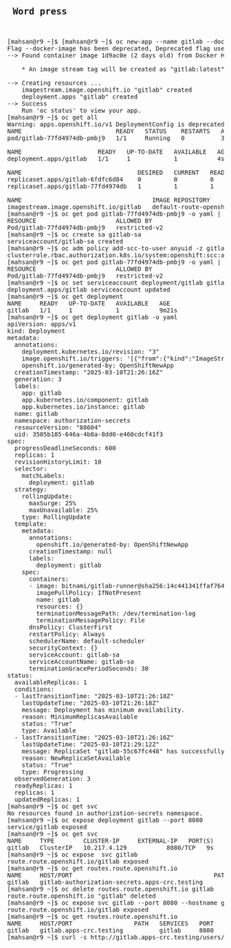 <pre>
<h2> Word press </h2>

[mahsan@r9 ~]$ [mahsan@r9 ~]$ oc new-app --name gitlab --docker-image bitnami/gitlab-runner
Flag --docker-image has been deprecated, Deprecated flag use --image
--> Found container image 1d9ac0e (2 days old) from Docker Hub for "bitnami/gitlab-runner"

    * An image stream tag will be created as "gitlab:latest" that will track this image

--> Creating resources ...
    imagestream.image.openshift.io "gitlab" created
    deployment.apps "gitlab" created
--> Success
    Run 'oc status' to view your app.
[mahsan@r9 ~]$ oc get all
Warning: apps.openshift.io/v1 DeploymentConfig is deprecated in v4.14+, unavailable in v4.10000+
NAME                          READY   STATUS    RESTARTS   AGE
pod/gitlab-77fd4974db-pmbj9   1/1     Running   0          3s

NAME                     READY   UP-TO-DATE   AVAILABLE   AGE
deployment.apps/gitlab   1/1     1            1           4s

NAME                                DESIRED   CURRENT   READY   AGE
replicaset.apps/gitlab-6fdfc6d84    0         0         0       4s
replicaset.apps/gitlab-77fd4974db   1         1         1       3s

NAME                                    IMAGE REPOSITORY                                                                       TAGS     UPDATED
imagestream.image.openshift.io/gitlab   default-route-openshift-image-registry.apps-crc.testing/authorization-secrets/gitlab   latest   3 seconds ago
[mahsan@r9 ~]$ oc get pod gitlab-77fd4974db-pmbj9 -o yaml | oc adm policy scc-subject-review -f -
RESOURCE                      ALLOWED BY
Pod/gitlab-77fd4974db-pmbj9   restricted-v2
[mahsan@r9 ~]$ oc create sa gitlab-sa
serviceaccount/gitlab-sa created
[mahsan@r9 ~]$ oc adm policy add-scc-to-user anyuid -z gitlab-sa
clusterrole.rbac.authorization.k8s.io/system:openshift:scc:anyuid added: "gitlab-sa"
[mahsan@r9 ~]$ oc get pod gitlab-77fd4974db-pmbj9 -o yaml | oc adm policy scc-subject-review -f -
RESOURCE                      ALLOWED BY
Pod/gitlab-77fd4974db-pmbj9   restricted-v2
[mahsan@r9 ~]$ oc set serviceaccount deployment/gitlab gitlab-sa
deployment.apps/gitlab serviceaccount updated
[mahsan@r9 ~]$ oc get deployment
NAME     READY   UP-TO-DATE   AVAILABLE   AGE
gitlab   1/1     1            1           9m21s
[mahsan@r9 ~]$ oc get deployment gitlab -o yaml
apiVersion: apps/v1
kind: Deployment
metadata:
  annotations:
    deployment.kubernetes.io/revision: "3"
    image.openshift.io/triggers: '[{"from":{"kind":"ImageStreamTag","name":"gitlab:latest"},"fieldPath":"spec.template.spec.containers[?(@.name==\"gitlab\")].image"}]'
    openshift.io/generated-by: OpenShiftNewApp
  creationTimestamp: "2025-03-10T21:26:16Z"
  generation: 3
  labels:
    app: gitlab
    app.kubernetes.io/component: gitlab
    app.kubernetes.io/instance: gitlab
  name: gitlab
  namespace: authorization-secrets
  resourceVersion: "88604"
  uid: 3505b185-646a-4b8a-8dd0-e460cdcf41f3
spec:
  progressDeadlineSeconds: 600
  replicas: 1
  revisionHistoryLimit: 10
  selector:
    matchLabels:
      deployment: gitlab
  strategy:
    rollingUpdate:
      maxSurge: 25%
      maxUnavailable: 25%
    type: RollingUpdate
  template:
    metadata:
      annotations:
        openshift.io/generated-by: OpenShiftNewApp
      creationTimestamp: null
      labels:
        deployment: gitlab
    spec:
      containers:
      - image: bitnami/gitlab-runner@sha256:14c441341ffaf7641aeeb2cf858256a2d291ef39321b62bf54be2b9c4a96a416
        imagePullPolicy: IfNotPresent
        name: gitlab
        resources: {}
        terminationMessagePath: /dev/termination-log
        terminationMessagePolicy: File
      dnsPolicy: ClusterFirst
      restartPolicy: Always
      schedulerName: default-scheduler
      securityContext: {}
      serviceAccount: gitlab-sa
      serviceAccountName: gitlab-sa
      terminationGracePeriodSeconds: 30
status:
  availableReplicas: 1
  conditions:
  - lastTransitionTime: "2025-03-10T21:26:18Z"
    lastUpdateTime: "2025-03-10T21:26:18Z"
    message: Deployment has minimum availability.
    reason: MinimumReplicasAvailable
    status: "True"
    type: Available
  - lastTransitionTime: "2025-03-10T21:26:16Z"
    lastUpdateTime: "2025-03-10T21:29:12Z"
    message: ReplicaSet "gitlab-55c67fc448" has successfully progressed.
    reason: NewReplicaSetAvailable
    status: "True"
    type: Progressing
  observedGeneration: 3
  readyReplicas: 1
  replicas: 1
  updatedReplicas: 1
[mahsan@r9 ~]$ oc get svc
No resources found in authorization-secrets namespace.
[mahsan@r9 ~]$ oc expose deployment gitlab --port 8080
service/gitlab exposed
[mahsan@r9 ~]$ oc get svc
NAME     TYPE        CLUSTER-IP     EXTERNAL-IP   PORT(S)    AGE
gitlab   ClusterIP   10.217.4.129   <none>        8080/TCP   9s
[mahsan@r9 ~]$ oc expose  svc gitlab
route.route.openshift.io/gitlab exposed
[mahsan@r9 ~]$ oc get routes.route.openshift.io
NAME     HOST/PORT                                       PATH   SERVICES   PORT   TERMINATION   WILDCARD
gitlab   gitlab-authorization-secrets.apps-crc.testing          gitlab     8080                 None
[mahsan@r9 ~]$ oc delete routes.route.openshift.io gitlab
route.route.openshift.io "gitlab" deleted
[mahsan@r9 ~]$ oc expose svc gitlab --port 8080 --hostname gitlab.apps-crc.testing
route.route.openshift.io/gitlab exposed
[mahsan@r9 ~]$ oc get routes.route.openshift.io
NAME     HOST/PORT                 PATH   SERVICES   PORT   TERMINATION   WILDCARD
gitlab   gitlab.apps-crc.testing          gitlab     8080                 None
[mahsan@r9 ~]$ curl -s http://gitlab.apps-crc.testing/users/sign_in | grep '<title>'
[mahsan@r9 ~]$ curl -s http://gitlab.apps-crc.testing/users/sign_in

 <b>MYSQL 2 </b>


[mahsan@r9 ~]$ oc new-project auth-review
Now using project "auth-review" on server "https://api.crc.testing:6443".

You can add applications to this project with the 'new-app' command. For example, try:

    oc new-app rails-postgresql-example

to build a new example application in Ruby. Or use kubectl to deploy a simple Kubernetes application:

    kubectl create deployment hello-node --image=registry.k8s.io/e2e-test-images/agnhost:2.43 -- /agnhost serve-hostname

[mahsan@r9 ex280]$ oc create secret generic review-secret --from-literal=user=wpuser --from-literal=password=redha123 --from-literal=database=wordpress
secret/review-secret created
[mahsan@r9 ex280]$ oc get secrets
NAME                       TYPE                      DATA   AGE
builder-dockercfg-sc657    kubernetes.io/dockercfg   1      7m54s
default-dockercfg-jkvtm    kubernetes.io/dockercfg   1      7m54s
deployer-dockercfg-lrzbc   kubernetes.io/dockercfg   1      7m54s
review-secret              Opaque                    3      5s
[mahsan@r9 ex280]$

[mahsan@r9 ex280]$ oc new-app mysql --docker-image registry.access.redhat.com/rhscl/mysql-57-rhel7:5.7-47
Flag --docker-image has been deprecated, Deprecated flag use --image
--> Found container image 77d20f2 (5 years old) from registry.access.redhat.com for "registry.access.redhat.com/rhscl/mysql-57-rhel7:5.7-47"

    MySQL 5.7
    ---------
    MySQL is a multi-user, multi-threaded SQL database server. The container image provides a containerized packaging of the MySQL mysqld daemon and client application. The mysqld server daemon accepts connections from clients and provides access to content from MySQL databases on behalf of the clients.

    Tags: database, mysql, mysql57, rh-mysql57

    * An image stream tag will be created as "mysql-57-rhel7:5.7-47" that will track this image

--> Found image 9314411 (3 months old) in image stream "openshift/mysql" under tag "8.0-el8" for "mysql"

    MySQL 8.0
    ---------
    MySQL is a multi-user, multi-threaded SQL database server. The container image provides a containerized packaging of the MySQL mysqld daemon and client application. The mysqld server daemon accepts connections from clients and provides access to content from MySQL databases on behalf of the clients.

    Tags: database, mysql, mysql80, mysql-80


--> Creating resources ...
    imagestream.image.openshift.io "mysql-57-rhel7" created
    deployment.apps "mysql-57-rhel7" created
    deployment.apps "mysql" created
    service "mysql-57-rhel7" created
    service "mysql" created
--> Success
    Application is not exposed. You can expose services to the outside world by executing one or more of the commands below:
     'oc expose service/mysql-57-rhel7'
     'oc expose service/mysql'
    Run 'oc status' to view your app.
[mahsan@r9 ex280]$ oc get all
Warning: apps.openshift.io/v1 DeploymentConfig is deprecated in v4.14+, unavailable in v4.10000+
NAME                                 READY   STATUS              RESTARTS   AGE
pod/mysql-57-rhel7-f488c5f8d-dlt9f   0/1     ContainerCreating   0          6s
pod/mysql-74c9cbfc5c-w98nh           0/1     ContainerCreating   0          6s

NAME                     TYPE        CLUSTER-IP     EXTERNAL-IP   PORT(S)    AGE
service/mysql            ClusterIP   10.217.4.91    <none>        3306/TCP   7s
service/mysql-57-rhel7   ClusterIP   10.217.5.193   <none>        3306/TCP   7s

NAME                             READY   UP-TO-DATE   AVAILABLE   AGE
deployment.apps/mysql            0/1     1            0           7s
deployment.apps/mysql-57-rhel7   0/1     1            0           7s

NAME                                        DESIRED   CURRENT   READY   AGE
replicaset.apps/mysql-57-rhel7-7cd7f6d785   1         0         0       7s
replicaset.apps/mysql-57-rhel7-f488c5f8d    1         1         0       6s
replicaset.apps/mysql-698ffc9d7             1         0         0       7s
replicaset.apps/mysql-74c9cbfc5c            1         1         0       6s

NAME                                            IMAGE REPOSITORY                                                                     TAGS     UPDATED
imagestream.image.openshift.io/mysql-57-rhel7   default-route-openshift-image-registry.apps-crc.testing/auth-review/mysql-57-rhel7   5.7-47   6 seconds ago
[mahsan@r9 ex280]$

[mahsan@r9 ex280]$ oc logs pod/mysql-57-rhel7-f488c5f8d-dlt9fpod/mysql-57-rhel7-f488c5f8d-dlt9f
error: arguments in resource/name form may not have more than one slash
[mahsan@r9 ex280]$ oc logs pod/mysql-57-rhel7-f488c5f8d-dlt9f
Warning: Can't detect memory limit from cgroups
Warning: Can't detect number of CPU cores from cgroups
Warning: Can't detect memory limit from cgroups
Warning: Can't detect number of CPU cores from cgroups
=> sourcing 20-validate-variables.sh ...
You must either specify the following environment variables:
  MYSQL_USER (regex: '^[a-zA-Z0-9_]+$')
  MYSQL_PASSWORD (regex: '^[a-zA-Z0-9_~!@#$%^&*()-=<>,.?;:|]+$')
  MYSQL_DATABASE (regex: '^[a-zA-Z0-9_]+$')
Or the following environment variable:
  MYSQL_ROOT_PASSWORD (regex: '^[a-zA-Z0-9_~!@#$%^&*()-=<>,.?;:|]+$')
Or both.
Optional Settings:
  MYSQL_LOWER_CASE_TABLE_NAMES (default: 0)
  MYSQL_LOG_QUERIES_ENABLED (default: 0)
  MYSQL_MAX_CONNECTIONS (default: 151)
  MYSQL_FT_MIN_WORD_LEN (default: 4)
  MYSQL_FT_MAX_WORD_LEN (default: 20)
  MYSQL_AIO (default: 1)
  MYSQL_KEY_BUFFER_SIZE (default: 32M or 10% of available memory)
  MYSQL_MAX_ALLOWED_PACKET (default: 200M)
  MYSQL_TABLE_OPEN_CACHE (default: 400)
  MYSQL_SORT_BUFFER_SIZE (default: 256K)
  MYSQL_READ_BUFFER_SIZE (default: 8M or 5% of available memory)
  MYSQL_INNODB_BUFFER_POOL_SIZE (default: 32M or 50% of available memory)
  MYSQL_INNODB_LOG_FILE_SIZE (default: 8M or 15% of available memory)
  MYSQL_INNODB_LOG_BUFFER_SIZE (default: 8M or 15% of available memory)

For more information, see https://github.com/sclorg/mysql-container
[mahsan@r9 ex280]$ oc set env deployment mysql --from=secret/review-secret --prefix=MYSQL_
deployment.apps/mysql updated
[mahsan@r9 ex280]$ oc get pods -w
NAME                             READY   STATUS             RESTARTS        AGE
mysql-57-rhel7-f488c5f8d-dlt9f   0/1     Error              6 (2m59s ago)   7m11s
mysql-74c9cbfc5c-w98nh           0/1     CrashLoopBackOff   6 (28s ago)     7m11s
mysql-856fbc96bd-j4cgn           0/1     Pending            0               8s
mysql-57-rhel7-f488c5f8d-dlt9f   0/1     CrashLoopBackOff   6 (14s ago)     7m14s
mysql-856fbc96bd-j4cgn           0/1     Pending            0               22s
mysql-856fbc96bd-j4cgn           0/1     Pending            0               22s
mysql-856fbc96bd-j4cgn           0/1     ContainerCreating   0               22s
mysql-856fbc96bd-j4cgn           0/1     ContainerCreating   0               23s
mysql-856fbc96bd-j4cgn           1/1     Running             0               24s
mysql-74c9cbfc5c-w98nh           0/1     Terminating         6 (44s ago)     7m27s
mysql-74c9cbfc5c-w98nh           0/1     Terminating         6               7m27s
mysql-74c9cbfc5c-w98nh           0/1     Terminating         6               7m27s
mysql-74c9cbfc5c-w98nh           0/1     Terminating         6               7m28s
mysql-74c9cbfc5c-w98nh           0/1     Terminating         6               7m28s
[mahsan@r9 ex280]$ oc get pods
NAME                             READY   STATUS             RESTARTS      AGE
mysql-57-rhel7-f488c5f8d-dlt9f   0/1     CrashLoopBackOff   6 (76s ago)   8m16s
mysql-856fbc96bd-j4cgn           1/1     Running            0             73s
[mahsan@r9 ex280]$

<h1>MYSQL 2 </h1>


[mahsan@r9 ~]$ oc new-project auth-review
Now using project "auth-review" on server "https://api.crc.testing:6443".

You can add applications to this project with the 'new-app' command. For example, try:

    oc new-app rails-postgresql-example

to build a new example application in Ruby. Or use kubectl to deploy a simple Kubernetes application:

    kubectl create deployment hello-node --image=registry.k8s.io/e2e-test-images/agnhost:2.43 -- /agnhost serve-hostname

[mahsan@r9 ex280]$ oc create secret generic review-secret --from-literal=user=wpuser --from-literal=password=redha123 --from-literal=database=wordpress
secret/review-secret created
[mahsan@r9 ex280]$ oc get secrets
NAME                       TYPE                      DATA   AGE
builder-dockercfg-sc657    kubernetes.io/dockercfg   1      7m54s
default-dockercfg-jkvtm    kubernetes.io/dockercfg   1      7m54s
deployer-dockercfg-lrzbc   kubernetes.io/dockercfg   1      7m54s
review-secret              Opaque                    3      5s
[mahsan@r9 ex280]$

[mahsan@r9 ex280]$ oc new-app mysql --docker-image registry.access.redhat.com/rhscl/mysql-57-rhel7:5.7-47
Flag --docker-image has been deprecated, Deprecated flag use --image
--> Found container image 77d20f2 (5 years old) from registry.access.redhat.com for "registry.access.redhat.com/rhscl/mysql-57-rhel7:5.7-47"

    MySQL 5.7
    ---------
    MySQL is a multi-user, multi-threaded SQL database server. The container image provides a containerized packaging of the MySQL mysqld daemon and client application. The mysqld server daemon accepts connections from clients and provides access to content from MySQL databases on behalf of the clients.

    Tags: database, mysql, mysql57, rh-mysql57

    * An image stream tag will be created as "mysql-57-rhel7:5.7-47" that will track this image

--> Found image 9314411 (3 months old) in image stream "openshift/mysql" under tag "8.0-el8" for "mysql"

    MySQL 8.0
    ---------
    MySQL is a multi-user, multi-threaded SQL database server. The container image provides a containerized packaging of the MySQL mysqld daemon and client application. The mysqld server daemon accepts connections from clients and provides access to content from MySQL databases on behalf of the clients.

    Tags: database, mysql, mysql80, mysql-80


--> Creating resources ...
    imagestream.image.openshift.io "mysql-57-rhel7" created
    deployment.apps "mysql-57-rhel7" created
    deployment.apps "mysql" created
    service "mysql-57-rhel7" created
    service "mysql" created
--> Success
    Application is not exposed. You can expose services to the outside world by executing one or more of the commands below:
     'oc expose service/mysql-57-rhel7'
     'oc expose service/mysql'
    Run 'oc status' to view your app.
[mahsan@r9 ex280]$ oc get all
Warning: apps.openshift.io/v1 DeploymentConfig is deprecated in v4.14+, unavailable in v4.10000+
NAME                                 READY   STATUS              RESTARTS   AGE
pod/mysql-57-rhel7-f488c5f8d-dlt9f   0/1     ContainerCreating   0          6s
pod/mysql-74c9cbfc5c-w98nh           0/1     ContainerCreating   0          6s

NAME                     TYPE        CLUSTER-IP     EXTERNAL-IP   PORT(S)    AGE
service/mysql            ClusterIP   10.217.4.91    <none>        3306/TCP   7s
service/mysql-57-rhel7   ClusterIP   10.217.5.193   <none>        3306/TCP   7s

NAME                             READY   UP-TO-DATE   AVAILABLE   AGE
deployment.apps/mysql            0/1     1            0           7s
deployment.apps/mysql-57-rhel7   0/1     1            0           7s

NAME                                        DESIRED   CURRENT   READY   AGE
replicaset.apps/mysql-57-rhel7-7cd7f6d785   1         0         0       7s
replicaset.apps/mysql-57-rhel7-f488c5f8d    1         1         0       6s
replicaset.apps/mysql-698ffc9d7             1         0         0       7s
replicaset.apps/mysql-74c9cbfc5c            1         1         0       6s

NAME                                            IMAGE REPOSITORY                                                                     TAGS     UPDATED
imagestream.image.openshift.io/mysql-57-rhel7   default-route-openshift-image-registry.apps-crc.testing/auth-review/mysql-57-rhel7   5.7-47   6 seconds ago
[mahsan@r9 ex280]$

[mahsan@r9 ex280]$ oc logs pod/mysql-57-rhel7-f488c5f8d-dlt9fpod/mysql-57-rhel7-f488c5f8d-dlt9f
error: arguments in resource/name form may not have more than one slash
[mahsan@r9 ex280]$ oc logs pod/mysql-57-rhel7-f488c5f8d-dlt9f
Warning: Can't detect memory limit from cgroups
Warning: Can't detect number of CPU cores from cgroups
Warning: Can't detect memory limit from cgroups
Warning: Can't detect number of CPU cores from cgroups
=> sourcing 20-validate-variables.sh ...
You must either specify the following environment variables:
  MYSQL_USER (regex: '^[a-zA-Z0-9_]+$')
  MYSQL_PASSWORD (regex: '^[a-zA-Z0-9_~!@#$%^&*()-=<>,.?;:|]+$')
  MYSQL_DATABASE (regex: '^[a-zA-Z0-9_]+$')
Or the following environment variable:
  MYSQL_ROOT_PASSWORD (regex: '^[a-zA-Z0-9_~!@#$%^&*()-=<>,.?;:|]+$')
Or both.
Optional Settings:
  MYSQL_LOWER_CASE_TABLE_NAMES (default: 0)
  MYSQL_LOG_QUERIES_ENABLED (default: 0)
  MYSQL_MAX_CONNECTIONS (default: 151)
  MYSQL_FT_MIN_WORD_LEN (default: 4)
  MYSQL_FT_MAX_WORD_LEN (default: 20)
  MYSQL_AIO (default: 1)
  MYSQL_KEY_BUFFER_SIZE (default: 32M or 10% of available memory)
  MYSQL_MAX_ALLOWED_PACKET (default: 200M)
  MYSQL_TABLE_OPEN_CACHE (default: 400)
  MYSQL_SORT_BUFFER_SIZE (default: 256K)
  MYSQL_READ_BUFFER_SIZE (default: 8M or 5% of available memory)
  MYSQL_INNODB_BUFFER_POOL_SIZE (default: 32M or 50% of available memory)
  MYSQL_INNODB_LOG_FILE_SIZE (default: 8M or 15% of available memory)
  MYSQL_INNODB_LOG_BUFFER_SIZE (default: 8M or 15% of available memory)

For more information, see https://github.com/sclorg/mysql-container
[mahsan@r9 ex280]$ oc set env deployment mysql --from=secret/review-secret --prefix=MYSQL_
deployment.apps/mysql updated
[mahsan@r9 ex280]$ oc get pods -w
NAME                             READY   STATUS             RESTARTS        AGE
mysql-57-rhel7-f488c5f8d-dlt9f   0/1     Error              6 (2m59s ago)   7m11s
mysql-74c9cbfc5c-w98nh           0/1     CrashLoopBackOff   6 (28s ago)     7m11s
mysql-856fbc96bd-j4cgn           0/1     Pending            0               8s
mysql-57-rhel7-f488c5f8d-dlt9f   0/1     CrashLoopBackOff   6 (14s ago)     7m14s
mysql-856fbc96bd-j4cgn           0/1     Pending            0               22s
mysql-856fbc96bd-j4cgn           0/1     Pending            0               22s
mysql-856fbc96bd-j4cgn           0/1     ContainerCreating   0               22s
mysql-856fbc96bd-j4cgn           0/1     ContainerCreating   0               23s
mysql-856fbc96bd-j4cgn           1/1     Running             0               24s
mysql-74c9cbfc5c-w98nh           0/1     Terminating         6 (44s ago)     7m27s
mysql-74c9cbfc5c-w98nh           0/1     Terminating         6               7m27s
mysql-74c9cbfc5c-w98nh           0/1     Terminating         6               7m27s
mysql-74c9cbfc5c-w98nh           0/1     Terminating         6               7m28s
mysql-74c9cbfc5c-w98nh           0/1     Terminating         6               7m28s
[mahsan@r9 ex280]$ oc get pods
NAME                             READY   STATUS             RESTARTS      AGE
mysql-57-rhel7-f488c5f8d-dlt9f   0/1     CrashLoopBackOff   6 (76s ago)   8m16s
mysql-856fbc96bd-j4cgn           1/1     Running            0             73s
[mahsan@r9 ex280]$

<h1> Wordpress </h1>


[mahsan@r9 ex280]$ oc new-app --name wordpress --docker-image quay.io/redhattraining/wordpress:5.3.0 -e WORDPRESS_DB_HOST=mysql -e WORDPRESS_DB_NAME=wordpress
Flag --docker-image has been deprecated, Deprecated flag use --image
--> Found container image ee025cb (5 years old) from quay.io for "quay.io/redhattraining/wordpress:5.3.0"

    * An image stream tag will be created as "wordpress:5.3.0" that will track this image

--> Creating resources ...
    imagestream.image.openshift.io "wordpress" created
    deployment.apps "wordpress" created
    service "wordpress" created
--> Success
    Application is not exposed. You can expose services to the outside world by executing one or more of the commands below:
     'oc expose service/wordpress'
    Run 'oc status' to view your app.
[mahsan@r9 ex280]$ oc get all
Warning: apps.openshift.io/v1 DeploymentConfig is deprecated in v4.14+, unavailable in v4.10000+
NAME                                 READY   STATUS             RESTARTS        AGE
pod/mysql-57-rhel7-f488c5f8d-dlt9f   0/1     CrashLoopBackOff   9 (4m18s ago)   26m
pod/mysql-856fbc96bd-j4cgn           1/1     Running            0               19m
pod/wordpress-668b695874-5ws6x       1/1     Running            0               6s

NAME                     TYPE        CLUSTER-IP     EXTERNAL-IP   PORT(S)    AGE
service/mysql            ClusterIP   10.217.4.91    <none>        3306/TCP   26m
service/mysql-57-rhel7   ClusterIP   10.217.5.193   <none>        3306/TCP   26m
service/wordpress        ClusterIP   10.217.5.112   <none>        80/TCP     7s

NAME                             READY   UP-TO-DATE   AVAILABLE   AGE
deployment.apps/mysql            1/1     1            1           26m
deployment.apps/mysql-57-rhel7   0/1     1            0           26m
deployment.apps/wordpress        1/1     1            1           7s

NAME                                        DESIRED   CURRENT   READY   AGE
replicaset.apps/mysql-57-rhel7-7cd7f6d785   0         0         0       26m
replicaset.apps/mysql-57-rhel7-f488c5f8d    1         1         0       26m
replicaset.apps/mysql-698ffc9d7             0         0         0       26m
replicaset.apps/mysql-74c9cbfc5c            0         0         0       26m
replicaset.apps/mysql-856fbc96bd            1         1         1       19m
replicaset.apps/wordpress-668b695874        1         1         1       6s
replicaset.apps/wordpress-84f8d9f8          0         0         0       7s

NAME                                            IMAGE REPOSITORY                                                                     TAGS     UPDATED
imagestream.image.openshift.io/mysql-57-rhel7   default-route-openshift-image-registry.apps-crc.testing/auth-review/mysql-57-rhel7   5.7-47   26 minutes ago
imagestream.image.openshift.io/wordpress        default-route-openshift-image-registry.apps-crc.testing/auth-review/wordpress        5.3.0    6 seconds ago
[mahsan@r9 ex280]$

[mahsan@r9 ex280]$ oc set env --from=secret/review-secret --prefix=WORDPRESS_DB deployment wordpress
deployment.apps/wordpress updated
[mahsan@r9 ex280]$

[mahsan@r9 ex280]$ oc create sa wordpress-sa
serviceaccount/wordpress-sa created
[mahsan@r9 ex280]$ oc adm policy add-scc-to-user anyuid -z wordpress-sa
clusterrole.rbac.authorization.k8s.io/system:openshift:scc:anyuid added: "wordpress-sa"
[mahsan@r9 ex280]$ oc set serviceaccount deployment wordpress wordpress-sa
deployment.apps/wordpress serviceaccount updated
[mahsan@r9 ex280]$ oc get pods
NAME                             READY   STATUS             RESTARTS       AGE
mysql-57-rhel7-f488c5f8d-dlt9f   0/1     CrashLoopBackOff   10 (85s ago)   28m
mysql-856fbc96bd-j4cgn           1/1     Running            0              21m
wordpress-6b8df7f58c-hft68       1/1     Running            0              3s
wordpress-74bd86f667-wnksp       1/1     Terminating        1 (19s ago)    49s
[mahsan@r9 ex280]$

[mahsan@r9 ex280]$ oc get pods
NAME                             READY   STATUS             RESTARTS        AGE
mysql-57-rhel7-f488c5f8d-dlt9f   0/1     CrashLoopBackOff   10 (116s ago)   29m
mysql-856fbc96bd-j4cgn           1/1     Running            0               22m
wordpress-6b8df7f58c-hft68       1/1     Running            0               34s
[mahsan@r9 ex280]$


</pre>

